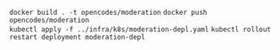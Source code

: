 `docker build . -t opencodes/moderation`
`docker push opencodes/moderation`  
`kubectl apply -f ../infra/k8s/moderation-depl.yaml`
`kubectl rollout restart deployment moderation-depl`  